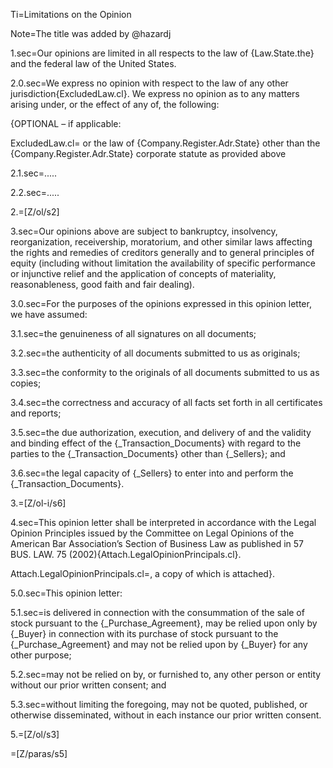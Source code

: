 Ti=Limitations on the Opinion

Note=The title was added by @hazardj

1.sec=Our opinions are limited in all respects to the law of {Law.State.the} and the federal law of the United States.

2.0.sec=We express no opinion with respect to the law of any other jurisdiction{ExcludedLaw.cl}.  We express no opinion as to any matters arising under, or the effect of any of, the following:

 {OPTIONAL – if applicable: 

ExcludedLaw.cl=&nbsp;or the law of {Company.Register.Adr.State} other than the {Company.Register.Adr.State} corporate statute as provided above

2.1.sec=.....

2.2.sec=.....

2.=[Z/ol/s2]

3.sec=Our opinions above are subject to bankruptcy, insolvency, reorganization, receivership, moratorium, and other similar laws affecting the rights and remedies of creditors generally and to general principles of equity (including without limitation the availability of specific performance or injunctive relief and the application of concepts of materiality, reasonableness, good faith and fair dealing).

3.0.sec=For the purposes of the opinions expressed in this opinion letter, we have assumed:

3.1.sec=the genuineness of all signatures on all documents;

3.2.sec=the authenticity of all documents submitted to us as originals;

3.3.sec=the conformity to the originals of all documents submitted to us as copies;

3.4.sec=the correctness and accuracy of all facts set forth in all certificates and reports;

3.5.sec=the due authorization, execution, and delivery of and the validity and binding effect of the {_Transaction_Documents} with regard to the parties to the {_Transaction_Documents} other than {_Sellers}; and

3.6.sec=the legal capacity of {_Sellers} to enter into and perform the {_Transaction_Documents}.

3.=[Z/ol-i/s6]

4.sec=This opinion letter shall be interpreted in accordance with the Legal Opinion Principles issued by the Committee on Legal Opinions of the American Bar Association’s Section of Business Law as published in 57 BUS. LAW. 75 (2002){Attach.LegalOpinionPrincipals.cl}.

Attach.LegalOpinionPrincipals.cl=, a copy of which is attached}.

5.0.sec=This opinion letter: 

5.1.sec=is delivered in connection with the consummation of the sale of stock pursuant to the {_Purchase_Agreement}, may be relied upon only by {_Buyer} in connection with its purchase of stock pursuant to the {_Purchase_Agreement} and may not be relied upon by {_Buyer} for any other purpose;

5.2.sec=may not be relied on by, or furnished to, any other person or entity without our prior written consent; and

5.3.sec=without limiting the foregoing, may not be quoted, published, or otherwise disseminated, without in each instance our prior written consent.

5.=[Z/ol/s3]

=[Z/paras/s5]
